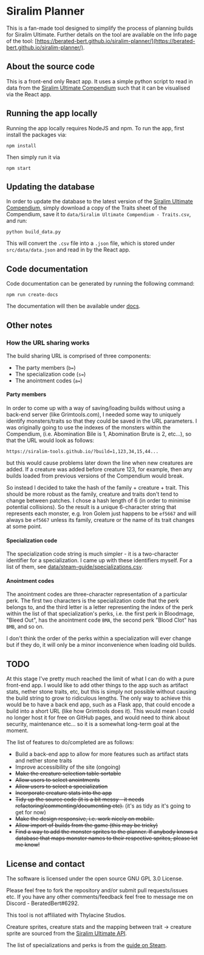 # Siralim Planner

This is a fan-made tool designed to simplify the process of planning builds for Siralim Ultimate. Further details on the tool are available
on the Info page of the tool: [https://berated-bert.github.io/siralim-planner/](https://berated-bert.github.io/siralim-planner/).

## About the source code

This is a front-end only React app. It uses a simple python script to read in data from the [Siralim Ultimate Compendium](https://docs.google.com/spreadsheets/d/1qvWwf1fNB5jN8bJ8dFGAVzC7scgDCoBO-hglwjTT4iY/edit#gid=0) such that it can be visualised via the React app.

## Running the app locally

Running the app locally requires NodeJS and npm. To run the app, first install the packages via:

    npm install

Then simply run it via

    npm start

## Updating the database

In order to update the database to the latest version of the [Siralim Ultimate Compendium](https://docs.google.com/spreadsheets/d/1qvWwf1fNB5jN8bJ8dFGAVzC7scgDCoBO-hglwjTT4iY/edit#gid=0), simply
download a copy of the Traits sheet of the Compendium, save it to `data/Siralim Ultimate Compendium - Traits.csv`, and run:

    python build_data.py

This will convert the `.csv` file into a `.json` file, which is stored under `src/data/data.json` and read in by the React app.

## Code documentation

Code documentation can be generated by running the following command:

    npm run create-docs

The documentation will then be available under [docs](docs).

## Other notes

### How the URL sharing works

The build sharing URL is comprised of three components:
* The party members (`b=`)
* The specialization code (`s=`)
* The anointment codes (`a=`)

#### Party members

In order to come up with a way of saving/loading builds without using a back-end server (like Grimtools.com), I needed some way
to uniquely identify monsters/traits so that they could be saved in the URL parameters. I was originally going to use the indexes
of the monsters within the Compendium, (i.e. Abomination Bile is 1, Abomination Brute is 2, etc...), so that the URL would look as follows:

    https://siralim-tools.github.io/?build=1,123,34,15,44...

but this would cause problems later down the line when new creatures are added. If a creature was added before creature 123, for example, 
then any builds loaded from previous versions of the Compendium would break.

So instead I decided to take the hash of the family + creature + trait. This should be more robust as the family, creature and traits don't
tend to change between patches. I chose a hash length of 6 (in order to minimise potential collisions). So the result is a unique 6-character
string that represents each monster, e.g. Iron Golem just happens to be `ef5667` and will always be `ef5667` unless its family, creature or
the name of its trait changes at some point. 

#### Specialization code

The specialization code string is much simpler - it is a two-character identifier for a specialization. I came up with these 
identifiers myself. For a list of them, see [data/steam-guide/specializations.csv](data/steam-guide/specializations.csv).

#### Anointment codes

The anointment codes are three-character representation of a particular perk. The first two characters is the specialization code
that the perk belongs to, and the third letter is a letter representing the index of the perk within the list of that specialization's
perks, i.e. the first perk in Bloodmage, "Bleed Out", has the anointment code `BMA`, the second perk "Blood Clot" has `BMB`, and so on.

I don't think the order of the perks within a specialization will ever change but if they do, it will only be a minor
inconvenience when loading old builds.

## TODO

At this stage I've pretty much reached the limit of what I can do with a pure front-end app. I would like to add other things to the app
such as artifact stats, nether stone traits, etc, but this is simply not possible without causing the build string to grow to ridiculous lengths.
The only way to achieve this would be to have a back end app, such as a Flask app, that could encode a build into a short URL (like how Grimtools does it).
This would mean I could no longer host it for free on GitHub pages, and would need to think about security, maintenance etc... 
so it is a somewhat long-term goal at the moment.

The list of features to do/completed are as follows:

- Build a back-end app to allow for more features such as artifact stats and nether stone traits
- Improve accessibility of the site (ongoing)
- ~~Make the creature selection table sortable~~
- ~~Allow users to select anointments~~
- ~~Allow users to select a specialization~~
- ~~Incorporate creature stats into the app~~
- ~~Tidy up the source code (it is a bit messy - it needs refactoring/commenting/documenting etc).~~ (it's as tidy as it's going to get for now)
- ~~Make the design responsive, i.e. work nicely on mobile.~~
- ~~Allow import of builds from the game (this may be tricky)~~
- ~~Find a way to add the monster sprites to the planner. If anybody knows a database that maps monster names to their respective sprites, please let me know!~~

## License and contact

The software is licensed under the open source GNU GPL 3.0 License.

Please feel free to fork the repository and/or submit pull requests/issues etc. If you have any other comments/feedback feel free to message me on Discord - BeratedBert#6292.

This tool is not affiliated with Thylacine Studios.

Creature sprites, creature stats and the mapping between trait -> creature sprite are sourced from the [Siralim Ultimate API](https://github.com/rovermicrover/siralim-ultimate-api).

The list of specializations and perks is from the [guide on Steam](https://steamcommunity.com/sharedfiles/filedetails/?id=2190265173).